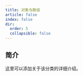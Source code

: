 ```yaml
---
title: 对象与数组
article: false
index: false
dir:
  order: 5
  collapsible: false
---
```


## 简介

这里可以添加关于该分类的详细介绍。

